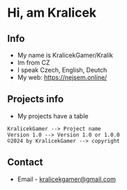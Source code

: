 # Hi, am Kralicek
## Info
- My name is KralicekGamer/Kralik
- Im from CZ
- I speak Czech, English, Deutch
- My web: https://nejsem.online/

## Projects info
- My projects have a table
```
KralicekGamer --> Project name	 		            
Version 1.0 --> Version 1.0 or 1.0.0	 		                 
©2024 by KralicekGamer --> copyright
```

## Contact
- Email - kralicekgamer@gmail.com
